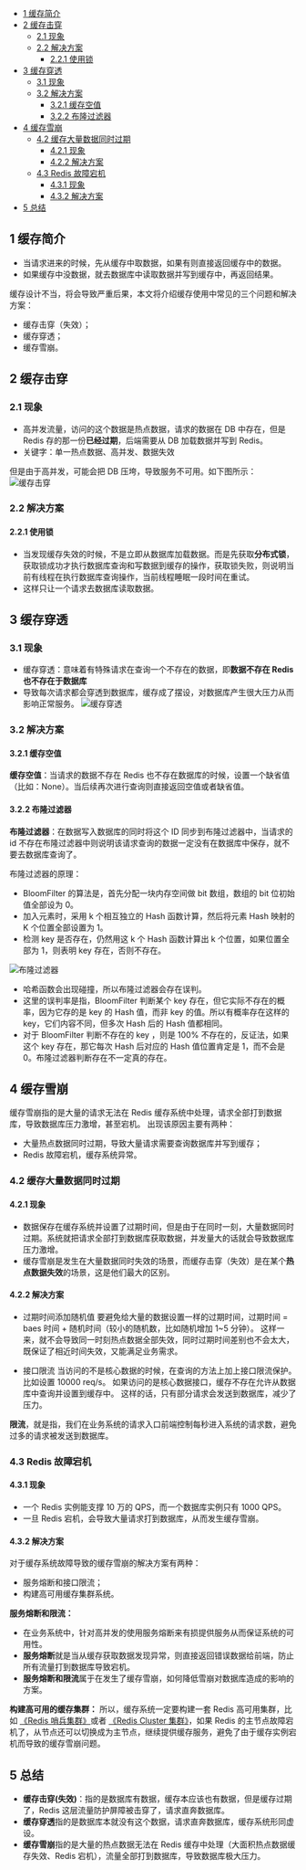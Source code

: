 - [1 缓存简介](#1-缓存简介)
- [2 缓存击穿](#2-缓存击穿)
  - [2.1 现象](#21-现象)
  - [2.2 解决方案](#22-解决方案)
    - [2.2.1 使用锁](#221-使用锁)
- [3 缓存穿透](#3-缓存穿透)
  - [3.1 现象](#31-现象)
  - [3.2 解决方案](#32-解决方案)
    - [3.2.1 缓存空值](#321-缓存空值)
    - [3.2.2 布隆过滤器](#322-布隆过滤器)
- [4 缓存雪崩](#4-缓存雪崩)
  - [4.2 缓存大量数据同时过期](#42-缓存大量数据同时过期)
    - [4.2.1 现象](#421-现象)
    - [4.2.2 解决方案](#422-解决方案)
  - [4.3 Redis 故障宕机](#43-redis-故障宕机)
    - [4.3.1 现象](#431-现象)
    - [4.3.2 解决方案](#432-解决方案)
- [5 总结](#5-总结)


## 1 缓存简介
- 当请求进来的时候，先从缓存中取数据，如果有则直接返回缓存中的数据。
- 如果缓存中没数据，就去数据库中读取数据并写到缓存中，再返回结果。

缓存设计不当，将会导致严重后果，本文将介绍缓存使用中常见的三个问题和解决方案：
- 缓存击穿（失效）；
- 缓存穿透；
- 缓存雪崩。

## 2 缓存击穿
### 2.1 现象
- 高并发流量，访问的这个数据是热点数据，请求的数据在 DB 中存在，但是 Redis 存的那一份**已经过期**，后端需要从 DB 加载数据并写到 Redis。
- 关键字：单一热点数据、高并发、数据失效

但是由于高并发，可能会把 DB 压垮，导致服务不可用。如下图所示：
![缓存击穿](images/缓存击穿.jpg)

### 2.2 解决方案
#### 2.2.1 使用锁
- 当发现缓存失效的时候，不是立即从数据库加载数据。而是先获取**分布式锁**，获取锁成功才执行数据库查询和写数据到缓存的操作，获取锁失败，则说明当前有线程在执行数据库查询操作，当前线程睡眠一段时间在重试。
- 这样只让一个请求去数据库读取数据。

## 3 缓存穿透
### 3.1 现象
- 缓存穿透：意味着有特殊请求在查询一个不存在的数据，即**数据不存在 Redis 也不存在于数据库**
- 导致每次请求都会穿透到数据库，缓存成了摆设，对数据库产生很大压力从而影响正常服务。
![缓存穿透](images/缓存穿透.png)

### 3.2 解决方案
#### 3.2.1 缓存空值
**缓存空值**：当请求的数据不存在 Redis 也不存在数据库的时候，设置一个缺省值（比如：None）。当后续再次进行查询则直接返回空值或者缺省值。

#### 3.2.2 布隆过滤器
**布隆过滤器**：在数据写入数据库的同时将这个 ID 同步到布隆过滤器中，当请求的 id 不存在布隆过滤器中则说明该请求查询的数据一定没有在数据库中保存，就不要去数据库查询了。


布隆过滤器的原理：
- BloomFilter 的算法是，首先分配一块内存空间做 bit 数组，数组的 bit 位初始值全部设为 0。
- 加入元素时，采用 k 个相互独立的 Hash 函数计算，然后将元素 Hash 映射的 K 个位置全部设置为 1。
- 检测 key 是否存在，仍然用这 k 个 Hash 函数计算出 k 个位置，如果位置全部为 1，则表明 key 存在，否则不存在。

![布隆过滤器](images/布隆过滤器.png)

- 哈希函数会出现碰撞，所以布隆过滤器会存在误判。
- 这里的误判率是指，BloomFilter 判断某个 key 存在，但它实际不存在的概率，因为它存的是 key 的 Hash 值，而非 key 的值。所以有概率存在这样的 key，它们内容不同，但多次 Hash 后的 Hash 值都相同。
- 对于 BloomFilter 判断不存在的 key ，则是 100% 不存在的，反证法，如果这个 key 存在，那它每次 Hash 后对应的 Hash 值位置肯定是 1，而不会是 0。布隆过滤器判断存在不一定真的存在。

## 4 缓存雪崩
缓存雪崩指的是大量的请求无法在 Redis 缓存系统中处理，请求全部打到数据库，导致数据库压力激增，甚至宕机。
出现该原因主要有两种：
- 大量热点数据同时过期，导致大量请求需要查询数据库并写到缓存；
- Redis 故障宕机，缓存系统异常。

### 4.2 缓存大量数据同时过期
#### 4.2.1 现象
- 数据保存在缓存系统并设置了过期时间，但是由于在同时一刻，大量数据同时过期。系统就把请求全部打到数据库获取数据，并发量大的话就会导致数据库压力激增。
- 缓存雪崩是发生在大量数据同时失效的场景，而缓存击穿（失效）是在某个**热点数据失效**的场景，这是他们最大的区别。
#### 4.2.2 解决方案
- 过期时间添加随机值
要避免给大量的数据设置一样的过期时间，过期时间 = baes 时间 + 随机时间（较小的随机数，比如随机增加 1~5 分钟）。
这样一来，就不会导致同一时刻热点数据全部失效，同时过期时间差别也不会太大，既保证了相近时间失效，又能满足业务需求。

- 接口限流
当访问的不是核心数据的时候，在查询的方法上加上接口限流保护。比如设置 10000 req/s。
如果访问的是核心数据接口，缓存不存在允许从数据库中查询并设置到缓存中。
这样的话，只有部分请求会发送到数据库，减少了压力。


**限流**，就是指，我们在业务系统的请求入口前端控制每秒进入系统的请求数，避免过多的请求被发送到数据库。

### 4.3 Redis 故障宕机
#### 4.3.1 现象
- 一个 Redis 实例能支撑 10 万的 QPS，而一个数据库实例只有 1000 QPS。
- 一旦 Redis 宕机，会导致大量请求打到数据库，从而发生缓存雪崩。

#### 4.3.2 解决方案
对于缓存系统故障导致的缓存雪崩的解决方案有两种：
- 服务熔断和接口限流；
- 构建高可用缓存集群系统。

**服务熔断和限流：**
- 在业务系统中，针对高并发的使用服务熔断来有损提供服务从而保证系统的可用性。
- **服务熔断**就是当从缓存获取数据发现异常，则直接返回错误数据给前端，防止所有流量打到数据库导致宕机。
- **服务熔断和限流**属于在发生了缓存雪崩，如何降低雪崩对数据库造成的影响的方案。

**构建高可用的缓存集群：**
所以，缓存系统一定要构建一套 Redis 高可用集群，比如 [《Redis 哨兵集群》](https://mp.weixin.qq.com/s/m3j2WZdFas8fjLRsykGcBQ)或者 [《Redis Cluster 集群》](https://mp.weixin.qq.com/s/qOF9hT_gDvkMH6HbaIvBwg)，如果 Redis 的主节点故障宕机了，从节点还可以切换成为主节点，继续提供缓存服务，避免了由于缓存实例宕机而导致的缓存雪崩问题。
## 5 总结
- **缓存击穿(失效)**：指的是数据库有数据，缓存本应该也有数据，但是缓存过期了，Redis 这层流量防护屏障被击穿了，请求直奔数据库。
- **缓存穿透**指的是数据库本就没有这个数据，请求直奔数据库，缓存系统形同虚设。
- **缓存雪崩**指的是大量的热点数据无法在 Redis 缓存中处理（大面积热点数据缓存失效、Redis 宕机），流量全部打到数据库，导致数据库极大压力。